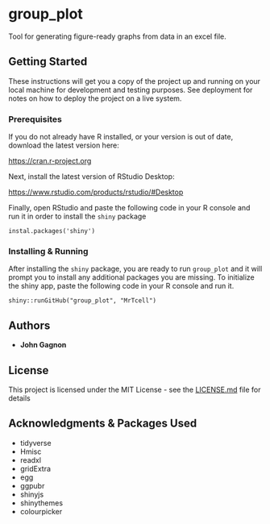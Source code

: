 # group_plot

Tool for generating figure-ready graphs from data in an excel file. 

## Getting Started

These instructions will get you a copy of the project up and running on your local machine for development and testing purposes. See deployment for notes on how to deploy the project on a live system.

### Prerequisites

If you do not already have R installed, or your version is out of date, download the latest version here: 

https://cran.r-project.org

Next, install the latest version of RStudio Desktop: 

https://www.rstudio.com/products/rstudio/#Desktop

Finally, open RStudio and paste the following code in your R console and run it in order to install the `shiny` package

```
instal.packages('shiny')
```

### Installing & Running

After installing the `shiny` package, you are ready to run `group_plot` and it will prompt you to install any additional packages you are missing.
To initialize the shiny app, paste the following code in your R console and run it.

```
shiny::runGitHub("group_plot", "MrTcell")
```
## Authors

* **John Gagnon**

## License

This project is licensed under the MIT License - see the [LICENSE.md](LICENSE.md) file for details

## Acknowledgments & Packages Used

* tidyverse
* Hmisc
* readxl
* gridExtra
* egg
* ggpubr
* shinyjs
* shinythemes
* colourpicker
